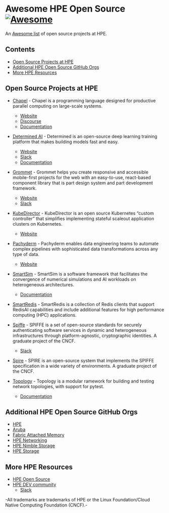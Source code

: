 # Awesome HPE Open Source [![Awesome](https://awesome.re/badge.svg)](https://awesome.re)

An [Awesome list](https://github.com/sindresorhus/awesome) of open source projects at HPE. 

## Contents

- [Open Source Projects at HPE](#open-source-projects-at-hpe)
- [Additional HPE Open Source GitHub Orgs](#additional-hpe-open-source-github-orgs)
- [More HPE Resources](#more-hpe-resources)

## Open Source Projects at HPE

- [Chapel](https://github.com/chapel-lang/chapel) - Chapel is a programming language designed for productive parallel computing on large-scale systems.
    - [Website](https://chapel-lang.org/)
    - [Discourse](https://chapel.discourse.group/)
    - [Documentation](https://chapel-lang.org/docs/main/)

- [Determined AI](https://github.com/determined-ai/determined) - Determined is an open-source deep learning training platform that makes building models fast and easy.
    - [Website](https://www.determined.ai/)
    - [Slack](https://join.slack.com/t/determined-community/shared_invite/zt-cnj7802v-KcVbaUrIzQOwmkmY7gP0Ew)
    - [Documentation](https://docs.determined.ai/latest/)

- [Grommet](https://github.com/grommet/grommet) - Grommet helps you create responsive and accessible mobile-first projects for the web with an easy-to-use, react-based component library that is part design system and part development framework. 
    - [Website](https://v2.grommet.io/)
    - [Slack](https://grommet.slack.com/)

- [KubeDirector](https://github.com/bluek8s/kubedirector) - KubeDirector is an open source Kubernetes “custom controller” that simplifies implementing stateful scaleout application clusters on Kubernetes.
    - [Website](https://kubedirector.io/)

- [Pachyderm](https://github.com/pachyderm/pachyderm) - Pachyderm enables data engineering teams to automate complex pipelines with sophisticated data transformations across any type of data. 
    - [Website](https://www.pachyderm.com/)

- [SmartSim](https://github.com/CrayLabs/SmartSim) - SmartSim is a software framework that facilitates the convergence of numerical simulations and AI workloads on heterogeneous architectures. 
    - [Documentation](https://www.craylabs.org/docs/index.html)

- [SmartRedis](https://github.com/CrayLabs/SmartRedis) - SmartRedis is a collection of Redis clients that support RedisAI capabilities and include additional features for high performance computing (HPC) applications.

- [Spiffe](https://github.com/spiffe/spiffe) - SPIFFE is a set of open-source standards for securely authenticating software services in dynamic and heterogeneous infrastructures through platform-agnostic, cryptographic identities. A graduate project of the CNCF.
    - [Slack](https://spiffe.slack.com/)

- [Spire](https://github.com/spiffe/spire) - SPIRE is an open-source system that implements the SPIFFE specification in a wide variety of environments. A graduate project of the CNCF.

- [Topology](https://github.com/HPENetworking/topology) - Topology is a modular ramework for building and testing network topologies, with support for pytest.
    - [Documentation](https://topology.readthedocs.io/)


## Additional HPE Open Source GitHub Orgs

- [HPE](https://github.com/hewlettpackard/)
- [Aruba](https://github.com/aruba)
- [Fabric Attached Memory](https://github.com/fabricattachedmemory)
- [HPE Networking](https://github.com/hpenetworking)
- [HPE Nimble Storage](https://github.com/nimblestorage)
- [HPE Storage](https://github.com/hpe-storage)

## More HPE Resources

- [HPE Open Source](https://developer.hpe.com/opensource)
- [HPE DEV community](https://developer.hpe.com/)
    - [Slack](https://slack.hpedev.io/)


-All trademarks are trademarks of HPE or the Linux Foundation/Cloud Native Computing Foundation (CNCF).- 
